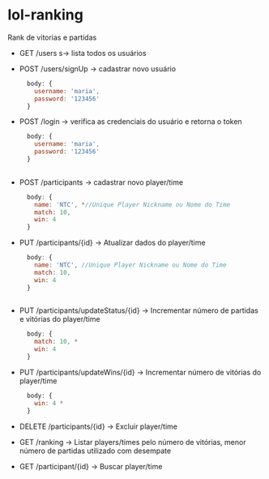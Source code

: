 # lol-ranking
Rank de vitorias e partidas


- GET /users s-> lista todos os usuários

- POST /users/signUp -> cadastrar novo usuário

  ```javascript
    body: {
      username: 'maria',
      password: '123456'
    }


- POST /login -> verifica as credenciais do usuário e retorna o token
  ```javascript
    body: {
      username: 'maria',
      password: '123456'
    }
    
- POST /participants -> cadastrar novo player/time

  ```javascript
    body: {
      name: 'NTC', *//Unique Player Nickname ou Nome do Time 
      match: 10,
      win: 4
    }

- PUT /participants/{id} -> Atualizar dados do player/time

  ```javascript
    body: {
      name: 'NTC', //Unique Player Nickname ou Nome do Time 
      match: 10,
      win: 4
    }
    
- PUT /participants/updateStatus/{id} -> Incrementar número de partidas e vitórias do player/time

  ```javascript
    body: { 
      match: 10, *
      win: 4
    }
- PUT /participants/updateWins/{id} -> Incrementar número de vitórias do player/time

  ```javascript
    body: { 
      win: 4 *
    }

- DELETE /participants/{id} -> Excluir player/time

- GET /ranking -> Listar players/times pelo número de vitórias, menor número de partidas utilizado com desempate

- GET /participant/{id} -> Buscar player/time






